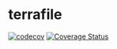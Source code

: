# terrafile

[![codecov](https://codecov.io/gh/XasCode/terrafile/branch/main/graph/badge.svg?token=6B0W8HE8GX)](https://codecov.io/gh/XasCode/terrafile)
[![Coverage Status](https://coveralls.io/repos/github/XasCode/terrafile/badge.svg?branch=main)](https://coveralls.io/github/XasCode/terrafile?branch=main)